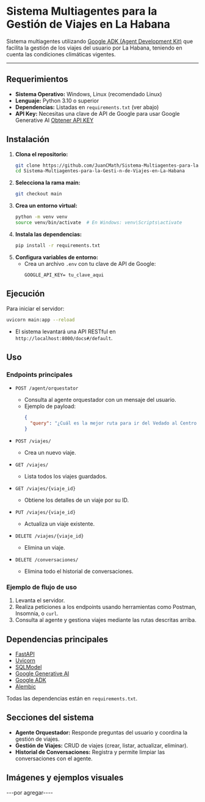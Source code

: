 # Sistema Multiagentes para la Gestión de Viajes en La Habana

Sistema multiagentes utilizando [Google ADK (Agent Development Kit)](https://github.com/google/adk) que facilita la gestión de los viajes del usuario por La Habana, teniendo en cuenta las condiciones climáticas vigentes.

---

## Requerimientos

- **Sistema Operativo:** Windows, Linux (recomendado Linux)
- **Lenguaje:** Python 3.10 o superior
- **Dependencias:** Listadas en `requirements.txt` (ver abajo)
- **API Key:** Necesitas una clave de API de Google para usar Google Generative AI [Obtener API KEY](https://aistudio.google.com/app/apikey)

## Instalación

1. **Clona el repositorio:**
   ```bash
   git clone https://github.com/JuanCMath/Sistema-Multiagentes-para-la-Gesti-n-de-Viajes-en-La-Habana.git
   cd Sistema-Multiagentes-para-la-Gesti-n-de-Viajes-en-La-Habana
   ```
2. **Selecciona la rama main:**
   ```bash
   git checkout main
   ```
3. **Crea un entorno virtual:**
   ```bash
   python -m venv venv
   source venv/bin/activate  # En Windows: venv\Scripts\activate
   ```
4. **Instala las dependencias:**
   ```bash
   pip install -r requirements.txt
   ```
5. **Configura variables de entorno:**
   - Crea un archivo `.env` con tu clave de API de Google:
     ```
     GOOGLE_API_KEY= tu_clave_aqui
     ```

## Ejecución

Para iniciar el servidor:

```bash
uvicorn main:app --reload
```

- El sistema levantará una API RESTful en `http://localhost:8000/docs#/default`.

## Uso

### Endpoints principales

- `POST /agent/orquestator`
  - Consulta al agente orquestador con un mensaje del usuario.
  - Ejemplo de payload:
    ```json
    {
      "query": "¿Cuál es la mejor ruta para ir del Vedado al Centro Habana con lluvia?"
    }
    ```

- `POST /viajes/`
  - Crea un nuevo viaje.

- `GET /viajes/`
  - Lista todos los viajes guardados.

- `GET /viajes/{viaje_id}`
  - Obtiene los detalles de un viaje por su ID.

- `PUT /viajes/{viaje_id}`
  - Actualiza un viaje existente.

- `DELETE /viajes/{viaje_id}`
  - Elimina un viaje.

- `DELETE /conversaciones/`
  - Elimina todo el historial de conversaciones.

### Ejemplo de flujo de uso

1. Levanta el servidor.
2. Realiza peticiones a los endpoints usando herramientas como Postman, Insomnia, o `curl`.
3. Consulta al agente y gestiona viajes mediante las rutas descritas arriba.

## Dependencias principales

- [FastAPI](https://fastapi.tiangolo.com/)
- [Uvicorn](https://www.uvicorn.org/)
- [SQLModel](https://sqlmodel.tiangolo.com/)
- [Google Generative AI](https://github.com/google/generative-ai-python)
- [Google ADK](https://github.com/google/adk)
- [Alembic](https://alembic.sqlalchemy.org/)

Todas las dependencias están en `requirements.txt`.

## Secciones del sistema

- **Agente Orquestador:** Responde preguntas del usuario y coordina la gestión de viajes.
- **Gestión de Viajes:** CRUD de viajes (crear, listar, actualizar, eliminar).
- **Historial de Conversaciones:** Registra y permite limpiar las conversaciones con el agente.

## Imágenes y ejemplos visuales

---por agregar----
